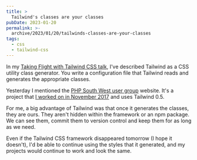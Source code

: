 ```yaml
---
title: >
  Tailwind's classes are your classes
pubDate: 2023-01-20
permalink: >-
  archive/2023/01/20/tailwinds-classes-are-your-classes
tags:
  - css
  - tailwind-css
---
```


In my [Taking Flight with Tailwind CSS talk]({{site.url}}/talks/taking-flight-with-tailwind-css), I've described Tailwind as a CSS utility class generator. You write a configuration file that Tailwind reads and generates the appropriate classes.

Yesterday I mentioned the [PHP South West user group](https://phpsw.uk) website. It's a project that [I worked on in November 2017](https://twitter.com/opdavies/status/934488762276564993) and uses Tailwind 0.5.

For me, a big advantage of Tailwind was that once it generates the classes, they are ours. They aren't hidden within the framework or an npm package. We can see them, commit them to version control and keep them for as long as we need.

Even if the Tailwind CSS framework disappeared tomorrow (I hope it doesn't), I'd be able to continue using the styles that it generated, and my projects would continue to work and look the same.
